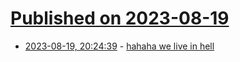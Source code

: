 # [Published on 2023-08-19](index.md)

* [2023-08-19, 20:24:39](https://lobste.rs/s/rcc3oc/hahaha_we_live_hell) - [hahaha we live in hell](https://cohost.org/cathoderaydude/post/2521077-hahaha-we-live-in-he)
